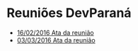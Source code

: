 # Reuniões DevParaná
- [16/02/2016 Ata da reunião](atas/2016-02-16.md)
- [03/03/2016 Ata da reunião](atas/2016-03-03.md)